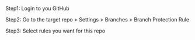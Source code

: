 Step1: Login to you GitHub

Step2: Go to the target repo > Settings > Branches > Branch Protection Rule

Step3: Select rules you want for this repo

